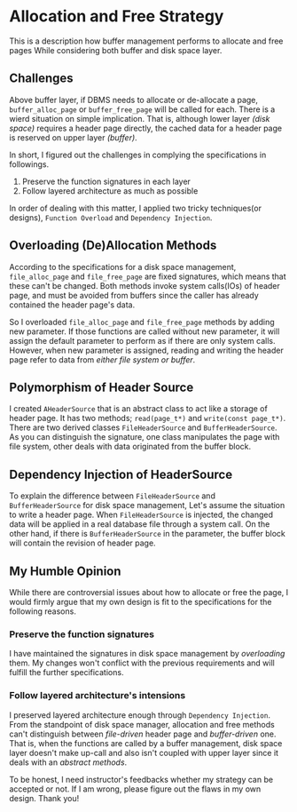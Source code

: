 # Allocation and Free Strategy

This is a description how buffer management performs to allocate and free pages
While considering both buffer and disk space layer.

## Challenges

Above buffer layer, if DBMS needs to allocate or de-allocate a page, `buffer_alloc_page` or `buffer_free_page` will be called for each. There is a wierd situation on simple implication. That is, although lower layer *(disk space)* requires a header page directly, the cached data for a header page is reserved on upper layer *(buffer)*.

In short, I figured out the challenges in complying the specifications in followings.

1. Preserve the function signatures in each layer
1. Follow layered architecture as much as possible

In order of dealing with this matter, I applied two tricky techniques(or designs), `Function Overload` and `Dependency Injection`.

## Overloading (De)Allocation Methods

According to the specifications for a disk space management, `file_alloc_page` and `file_free_page` are fixed signatures,
which means that these can't be changed. Both methods invoke system calls(IOs) of header page,
and must be avoided from buffers since the caller has already contained the header page's data.

So I overloaded `file_alloc_page` and `file_free_page` methods by adding new parameter.
If those functions are called without new parameter, it will assign the default parameter to perform as if there are only system calls.
However, when new parameter is assigned, reading and writing the header page refer to data from *either file system or buffer*.

## Polymorphism of Header Source

I created `AHeaderSource` that is an abstract class to act like a storage of header page.
It has two methods; `read(page_t*)` and `write(const page_t*)`.
There are two derived classes `FileHeaderSource` and `BufferHeaderSource`.
As you can distinguish the signature, one class manipulates the page with file system, other deals with data
originated from the buffer block.

## Dependency Injection of HeaderSource

To explain the difference between `FileHeaderSource` and `BufferHeaderSource` for disk space management,
Let's assume the situation to write a header page. When `FileHeaderSource` is injected, the changed data will
be applied in a real database file through a system call. On the other hand, if there is `BufferHeaderSource` in the parameter,
the buffer block will contain the revision of header page.

## My Humble Opinion

While there are controversial issues about how to allocate or free the page,
I would firmly argue that my own design is fit to the specifications for the following reasons.

### Preserve the function signatures

I have maintained the signatures in disk space management by *overloading* them.
My changes won't conflict with the previous requirements and will fulfill the further specifications.

### Follow layered architecture's intensions

I preserved layered architecture enough through `Dependency Injection`.
From the standpoint of disk space manager, allocation and free methods can't distinguish between *file-driven* header page
and *buffer-driven* one. That is, when the functions are called by a buffer management,
disk space layer doesn't make up-call and also isn't coupled with upper layer since it deals with an *abstract methods*.

To be honest, I need instructor's feedbacks whether my strategy can be accepted or not.
If I am wrong, please figure out the flaws in my own design. Thank you!